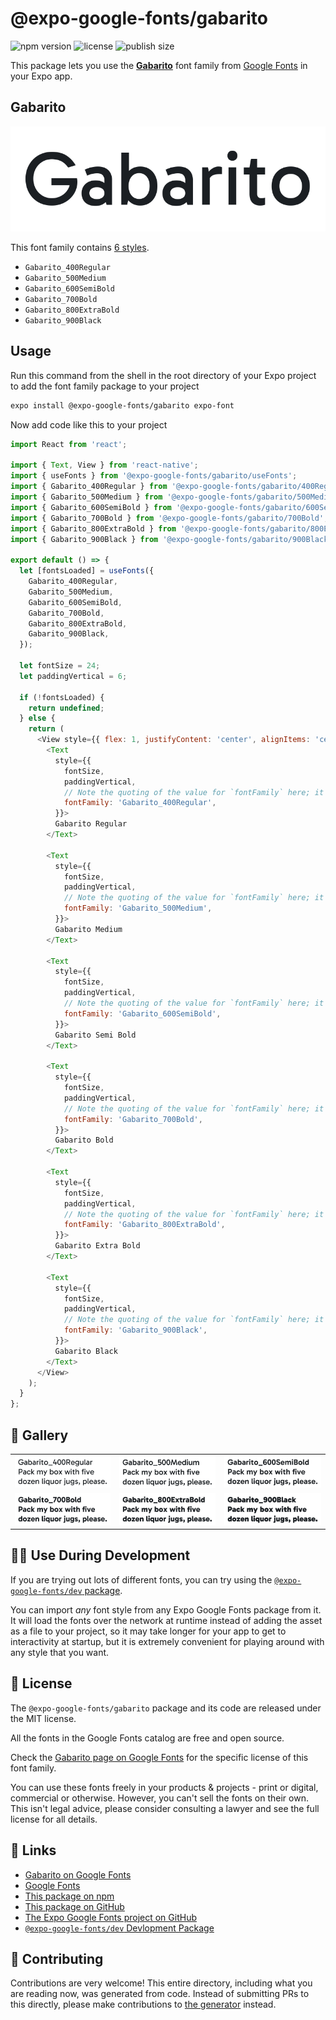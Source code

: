# @expo-google-fonts/gabarito

![npm version](https://flat.badgen.net/npm/v/@expo-google-fonts/gabarito)
![license](https://flat.badgen.net/github/license/expo/google-fonts)
![publish size](https://flat.badgen.net/packagephobia/install/@expo-google-fonts/gabarito)

This package lets you use the [**Gabarito**](https://fonts.google.com/specimen/Gabarito) font family from [Google Fonts](https://fonts.google.com/) in your Expo app.

## Gabarito

![Gabarito](./font-family.png)

This font family contains [6 styles](#-gallery).

- `Gabarito_400Regular`
- `Gabarito_500Medium`
- `Gabarito_600SemiBold`
- `Gabarito_700Bold`
- `Gabarito_800ExtraBold`
- `Gabarito_900Black`

## Usage

Run this command from the shell in the root directory of your Expo project to add the font family package to your project
```sh
expo install @expo-google-fonts/gabarito expo-font
```

Now add code like this to your project
```js
import React from 'react';

import { Text, View } from 'react-native';
import { useFonts } from '@expo-google-fonts/gabarito/useFonts';
import { Gabarito_400Regular } from '@expo-google-fonts/gabarito/400Regular';
import { Gabarito_500Medium } from '@expo-google-fonts/gabarito/500Medium';
import { Gabarito_600SemiBold } from '@expo-google-fonts/gabarito/600SemiBold';
import { Gabarito_700Bold } from '@expo-google-fonts/gabarito/700Bold';
import { Gabarito_800ExtraBold } from '@expo-google-fonts/gabarito/800ExtraBold';
import { Gabarito_900Black } from '@expo-google-fonts/gabarito/900Black';

export default () => {
  let [fontsLoaded] = useFonts({
    Gabarito_400Regular,
    Gabarito_500Medium,
    Gabarito_600SemiBold,
    Gabarito_700Bold,
    Gabarito_800ExtraBold,
    Gabarito_900Black,
  });

  let fontSize = 24;
  let paddingVertical = 6;

  if (!fontsLoaded) {
    return undefined;
  } else {
    return (
      <View style={{ flex: 1, justifyContent: 'center', alignItems: 'center' }}>
        <Text
          style={{
            fontSize,
            paddingVertical,
            // Note the quoting of the value for `fontFamily` here; it expects a string!
            fontFamily: 'Gabarito_400Regular',
          }}>
          Gabarito Regular
        </Text>

        <Text
          style={{
            fontSize,
            paddingVertical,
            // Note the quoting of the value for `fontFamily` here; it expects a string!
            fontFamily: 'Gabarito_500Medium',
          }}>
          Gabarito Medium
        </Text>

        <Text
          style={{
            fontSize,
            paddingVertical,
            // Note the quoting of the value for `fontFamily` here; it expects a string!
            fontFamily: 'Gabarito_600SemiBold',
          }}>
          Gabarito Semi Bold
        </Text>

        <Text
          style={{
            fontSize,
            paddingVertical,
            // Note the quoting of the value for `fontFamily` here; it expects a string!
            fontFamily: 'Gabarito_700Bold',
          }}>
          Gabarito Bold
        </Text>

        <Text
          style={{
            fontSize,
            paddingVertical,
            // Note the quoting of the value for `fontFamily` here; it expects a string!
            fontFamily: 'Gabarito_800ExtraBold',
          }}>
          Gabarito Extra Bold
        </Text>

        <Text
          style={{
            fontSize,
            paddingVertical,
            // Note the quoting of the value for `fontFamily` here; it expects a string!
            fontFamily: 'Gabarito_900Black',
          }}>
          Gabarito Black
        </Text>
      </View>
    );
  }
};

```

## 🔡 Gallery


||||
|-|-|-|
|![Gabarito_400Regular](.//400Regular/Gabarito_400Regular.ttf.png)|![Gabarito_500Medium](.//500Medium/Gabarito_500Medium.ttf.png)|![Gabarito_600SemiBold](.//600SemiBold/Gabarito_600SemiBold.ttf.png)||
|![Gabarito_700Bold](.//700Bold/Gabarito_700Bold.ttf.png)|![Gabarito_800ExtraBold](.//800ExtraBold/Gabarito_800ExtraBold.ttf.png)|![Gabarito_900Black](.//900Black/Gabarito_900Black.ttf.png)||


## 👩‍💻 Use During Development

If you are trying out lots of different fonts, you can try using the [`@expo-google-fonts/dev` package](https://github.com/expo/google-fonts/tree/master/font-packages/dev#readme).

You can import *any* font style from any Expo Google Fonts package from it. It will load the fonts
over the network at runtime instead of adding the asset as a file to your project, so it may take longer
for your app to get to interactivity at startup, but it is extremely convenient
for playing around with any style that you want.

## 📖 License

The `@expo-google-fonts/gabarito` package and its code are released under the MIT license.

All the fonts in the Google Fonts catalog are free and open source.

Check the [Gabarito page on Google Fonts](https://fonts.google.com/specimen/Gabarito) for the specific license of this font family.

You can use these fonts freely in your products & projects - print or digital, commercial or otherwise. However, you can't sell the fonts on their own. This isn't legal advice, please consider consulting a lawyer and see the full license for all details.

## 🔗 Links

- [Gabarito on Google Fonts](https://fonts.google.com/specimen/Gabarito)
- [Google Fonts](https://fonts.google.com/)
- [This package on npm](https://www.npmjs.com/package/@expo-google-fonts/gabarito)
- [This package on GitHub](https://github.com/expo/google-fonts/tree/master/font-packages/gabarito)
- [The Expo Google Fonts project on GitHub](https://github.com/expo/google-fonts)
- [`@expo-google-fonts/dev` Devlopment Package](https://github.com/expo/google-fonts/tree/master/font-packages/dev)

## 🤝 Contributing

Contributions are very welcome! This entire directory, including what you are reading now, was generated from code. Instead of submitting PRs to this directly, please make contributions to [the generator](https://github.com/expo/google-fonts/tree/master/packages/generator) instead.
